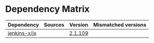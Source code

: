 # Dependency Matrix

Dependency | Sources | Version | Mismatched versions
---------- | ------- | ------- | -------------------
[jenkins-x/jx](https://github.com/jenkins-x/jx.git) |  | [2.1.109](https://github.com/jenkins-x/jx/releases/tag/v2.1.109) | 
